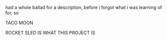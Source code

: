 had a whole ballad for a description, 
before i forgot what i was learning of for, so

TACO MOON

ROCKET SLED IS WHAT THIS PROJECT IS
